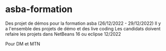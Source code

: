 # asba-formation
Des projet de démos pour la formation asba (26/12/2022 - 29/12/2022)
Il y a l'ensemble des projets de démo et des live coding
Les candidats doivent refaire les projets dans NetBeans 16 ou eclipse 12/2022

Pour DM et MTN
